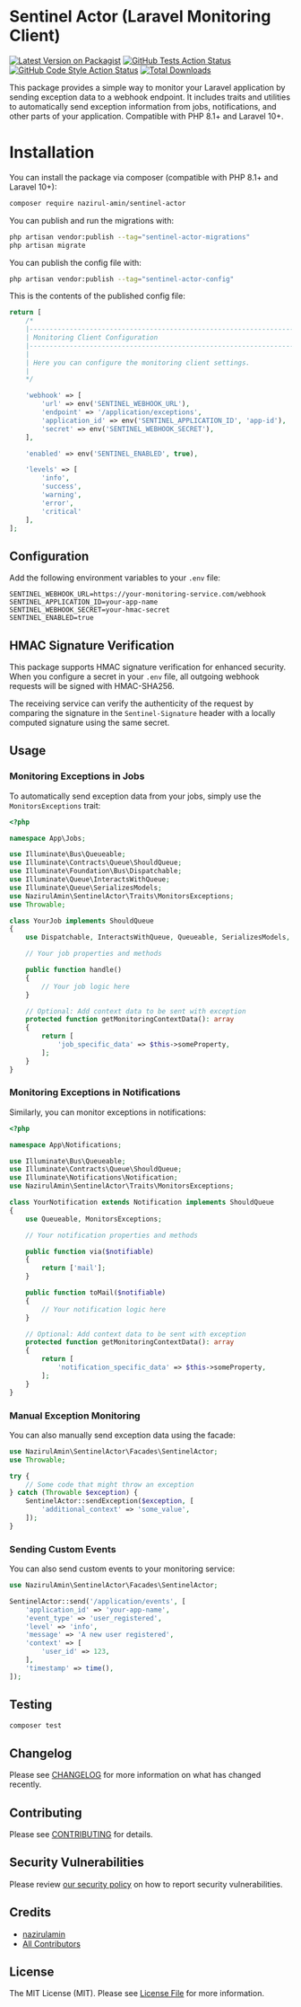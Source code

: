 # Sentinel Actor (Laravel Monitoring Client)

[![Latest Version on Packagist](https://img.shields.io/packagist/v/nazirul-amin/sentinel-actor.svg?style=flat-square)](https://packagist.org/packages/nazirul-amin/sentinel-actor)
[![GitHub Tests Action Status](https://img.shields.io/github/actions/workflow/status/nazirul-amin/sentinel-actor/run-tests.yml?branch=main&label=tests&style=flat-square)](https://github.com/nazirul-amin/sentinel-actor/actions?query=workflow%3Arun-tests+branch%3Amain)
[![GitHub Code Style Action Status](https://img.shields.io/github/actions/workflow/status/nazirul-amin/sentinel-actor/fix-php-code-style-issues.yml?branch=main&label=code%20style&style=flat-square)](https://github.com/nazirul-amin/sentinel-actor/actions?query=workflow%3A"Fix+PHP+code+style+issues"+branch%3Amain)
[![Total Downloads](https://img.shields.io/packagist/dt/nazirul-amin/sentinel-actor.svg?style=flat-square)](https://packagist.org/packages/nazirul-amin/sentinel-actor)

This package provides a simple way to monitor your Laravel application by sending exception data to a webhook endpoint. It includes traits and utilities to automatically send exception information from jobs, notifications, and other parts of your application. Compatible with PHP 8.1+ and Laravel 10+.

# Installation

You can install the package via composer (compatible with PHP 8.1+ and Laravel 10+):

```bash
composer require nazirul-amin/sentinel-actor
```

You can publish and run the migrations with:

```bash
php artisan vendor:publish --tag="sentinel-actor-migrations"
php artisan migrate
```

You can publish the config file with:

```bash
php artisan vendor:publish --tag="sentinel-actor-config"
```

This is the contents of the published config file:

```php
return [
    /*
    |--------------------------------------------------------------------------
    | Monitoring Client Configuration
    |--------------------------------------------------------------------------
    |
    | Here you can configure the monitoring client settings.
    |
    */

    'webhook' => [
        'url' => env('SENTINEL_WEBHOOK_URL'),
        'endpoint' => '/application/exceptions',
        'application_id' => env('SENTINEL_APPLICATION_ID', 'app-id'),
        'secret' => env('SENTINEL_WEBHOOK_SECRET'),
    ],

    'enabled' => env('SENTINEL_ENABLED', true),

    'levels' => [
        'info',
        'success',
        'warning',
        'error',
        'critical'
    ],
];
```

## Configuration

Add the following environment variables to your `.env` file:

```env
SENTINEL_WEBHOOK_URL=https://your-monitoring-service.com/webhook
SENTINEL_APPLICATION_ID=your-app-name
SENTINEL_WEBHOOK_SECRET=your-hmac-secret
SENTINEL_ENABLED=true
```

## HMAC Signature Verification

This package supports HMAC signature verification for enhanced security. When you configure a secret in your `.env` file, all outgoing webhook requests will be signed with HMAC-SHA256.

The receiving service can verify the authenticity of the request by comparing the signature in the `Sentinel-Signature` header with a locally computed signature using the same secret.

## Usage

### Monitoring Exceptions in Jobs

To automatically send exception data from your jobs, simply use the `MonitorsExceptions` trait:

```php
<?php

namespace App\Jobs;

use Illuminate\Bus\Queueable;
use Illuminate\Contracts\Queue\ShouldQueue;
use Illuminate\Foundation\Bus\Dispatchable;
use Illuminate\Queue\InteractsWithQueue;
use Illuminate\Queue\SerializesModels;
use NazirulAmin\SentinelActor\Traits\MonitorsExceptions;
use Throwable;

class YourJob implements ShouldQueue
{
    use Dispatchable, InteractsWithQueue, Queueable, SerializesModels, MonitorsExceptions;

    // Your job properties and methods

    public function handle()
    {
        // Your job logic here
    }

    // Optional: Add context data to be sent with exception
    protected function getMonitoringContextData(): array
    {
        return [
            'job_specific_data' => $this->someProperty,
        ];
    }
}
```

### Monitoring Exceptions in Notifications

Similarly, you can monitor exceptions in notifications:

```php
<?php

namespace App\Notifications;

use Illuminate\Bus\Queueable;
use Illuminate\Contracts\Queue\ShouldQueue;
use Illuminate\Notifications\Notification;
use NazirulAmin\SentinelActor\Traits\MonitorsExceptions;

class YourNotification extends Notification implements ShouldQueue
{
    use Queueable, MonitorsExceptions;

    // Your notification properties and methods

    public function via($notifiable)
    {
        return ['mail'];
    }

    public function toMail($notifiable)
    {
        // Your notification logic here
    }

    // Optional: Add context data to be sent with exception
    protected function getMonitoringContextData(): array
    {
        return [
            'notification_specific_data' => $this->someProperty,
        ];
    }
}
```

### Manual Exception Monitoring

You can also manually send exception data using the facade:

```php
use NazirulAmin\SentinelActor\Facades\SentinelActor;
use Throwable;

try {
    // Some code that might throw an exception
} catch (Throwable $exception) {
    SentinelActor::sendException($exception, [
        'additional_context' => 'some_value',
    ]);
}
```

### Sending Custom Events

You can also send custom events to your monitoring service:

```php
use NazirulAmin\SentinelActor\Facades\SentinelActor;

SentinelActor::send('/application/events', [
    'application_id' => 'your-app-name',
    'event_type' => 'user_registered',
    'level' => 'info',
    'message' => 'A new user registered',
    'context' => [
        'user_id' => 123,
    ],
    'timestamp' => time(),
]);
```

## Testing

```bash
composer test
```

## Changelog

Please see [CHANGELOG](CHANGELOG.md) for more information on what has changed recently.

## Contributing

Please see [CONTRIBUTING](CONTRIBUTING.md) for details.

## Security Vulnerabilities

Please review [our security policy](../../security/policy) on how to report security vulnerabilities.

## Credits

-   [nazirulamin](https://github.com/nazirul-amin)
-   [All Contributors](../../contributors)

## License

The MIT License (MIT). Please see [License File](LICENSE.md) for more information.
